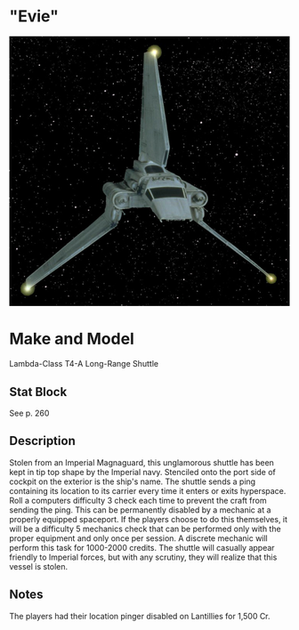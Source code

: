 # "Evie"
![ship](images/lambda.png)

# Make and Model
Lambda-Class T4-A Long-Range Shuttle

## Stat Block
See p. 260

## Description
Stolen from an Imperial Magnaguard, this unglamorous shuttle has been kept in tip top shape by the Imperial navy.
Stenciled onto the port side of cockpit on the exterior is the ship's name. The shuttle sends a ping containing its
location to its carrier every time it enters or exits hyperspace. Roll a computers difficulty 3 check each time 
to prevent the craft from sending the ping. This can be permanently disabled by a mechanic at a properly
equipped spaceport. If the players choose to do this themselves, it will be a difficulty 5 mechanics check
that can be performed only with the proper equipment and only once per session. A discrete mechanic will
perform this task for 1000-2000 credits. The shuttle will casually appear friendly to Imperial forces, but with any
scrutiny, they will realize that this vessel is stolen.

## Notes
The players had their location pinger disabled on Lantillies for 1,500 Cr.
